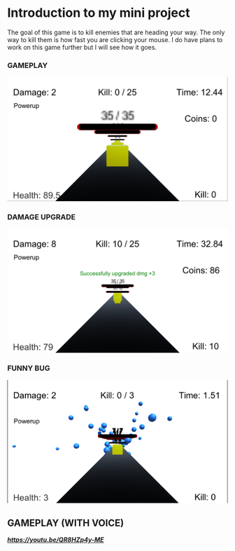 # Introduction to my mini project

The goal of this game is to kill enemies that are heading your way. The only way to kill them is how fast you are clicking your mouse. I do have plans to work on this game further but I will see how it goes.

### GAMEPLAY
![Character customize 1](https://raw.githubusercontent.com/90poitu/miniProject/main/Screenshots/23erddd.png)
### DAMAGE UPGRADE
![Character customize 2](https://github.com/90poitu/miniProject/blob/main/Screenshots/23edd.png?raw=true)
### FUNNY BUG
![Character cusomize 3](https://github.com/90poitu/miniProject/blob/main/Screenshots/233r.png?raw=true)

## GAMEPLAY (WITH VOICE)
***https://youtu.be/QR8HZp4y-ME***
